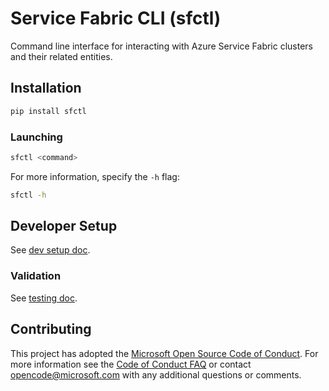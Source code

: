 # Service Fabric CLI (sfctl)

Command line interface for interacting with Azure Service Fabric clusters and
their related entities.

## Installation

```bash
pip install sfctl
```

### Launching

```bash
sfctl <command>
```

For more information, specify the `-h` flag:

```bash
sfctl -h
```

## Developer Setup

See [dev setup doc](docs/dev_setup.md).

### Validation

See [testing doc](docs/testing.md).

## Contributing

This project has adopted the [Microsoft Open Source Code of Conduct](https://opensource.microsoft.com/codeofconduct/). For more information see the [Code of Conduct FAQ](https://opensource.microsoft.com/codeofconduct/faq/) or contact [opencode@microsoft.com](mailto:opencode@microsoft.com) with any additional questions or comments.

